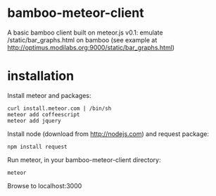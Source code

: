 bamboo-meteor-client
====================

A basic bamboo client built on meteor.js
v0.1: emulate /static/bar_graphs.html on bamboo (see example at http://optimus.modilabs.org:9000/static/bar_graphs.html)

installation
============
Install meteor and packages:

    curl install.meteor.com | /bin/sh
    meteor add coffeescript
    meteor add jquery

Install node (download from http://nodejs.com) and request package:
    
    npm install request

Run meteor, in your bamboo-meteor-client directory:

    meteor

Browse to localhost:3000

